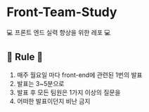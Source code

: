 # Front-Team-Study
💻 프론트 엔드 실력 향상을 위한 레포 💻

## 📕 Rule 📕
1. 매주 월요일 마다 front-end에 관련된 1번의 발표
2. 발표는 3~5분으로
3. 발표 후 모든 팀원은 1가지 이상의 질문을
4. 어떠한 발표이던지 비난 금지
